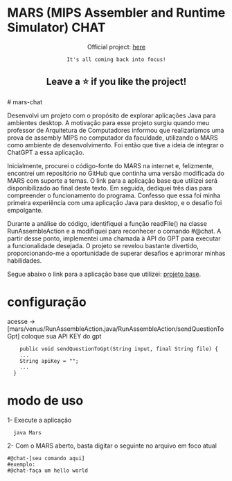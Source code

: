 # MARS (MIPS Assembler and Runtime Simulator) CHAT

<div align="center">

Official project: [here](https://courses.missouristate.edu/KenVollmar/mars/)

<code>It's all coming back into focus!</code>

## Leave a ⭐ if you like the project!

</div>
# mars-chat

Desenvolvi um projeto com o propósito de explorar aplicações Java para ambientes desktop. A motivação para esse projeto surgiu quando meu professor de Arquitetura de Computadores informou que realizaríamos uma prova de assembly MIPS no computador da faculdade, utilizando o MARS como ambiente de desenvolvimento. Foi então que tive a ideia de integrar o ChatGPT a essa aplicação.

Inicialmente, procurei o código-fonte do MARS na internet e, felizmente, encontrei um repositório no GitHub que continha uma versão modificada do MARS com suporte a temas. O link para a aplicação base que utilizei será disponibilizado ao final deste texto. Em seguida, dediquei três dias para compreender o funcionamento do programa. Confesso que essa foi minha primeira experiência com uma aplicação Java para desktop, e o desafio foi empolgante.

Durante a análise do código, identifiquei a função readFile() na classe RunAssembleAction e a modifiquei para reconhecer o comando #@chat. A partir desse ponto, implementei uma chamada à API do GPT para executar a funcionalidade desejada. O projeto se revelou bastante divertido, proporcionando-me a oportunidade de superar desafios e aprimorar minhas habilidades.

Segue abaixo o link para a aplicação base que utilizei: [projeto base](https://github.com/aeris170/MARS-Theme-Engine).

# configuração
acesse -> [mars/venus/RunAssembleAction.java/RunAssembleAction/sendQuestionToGpt]
coloque sua API KEY do gpt
```code
	public void sendQuestionToGpt(String input, final String file) {
    ...
    String apiKey = "";
    ...
  }
```

# modo de uso
1- Execute a aplicação
```code
  java Mars
```
2- Com o MARS aberto, basta digitar o seguinte no arquivo em foco atual
```code
#@chat-[seu comando aqui]
#exemplo:
#@chat-faça um hello world
```
